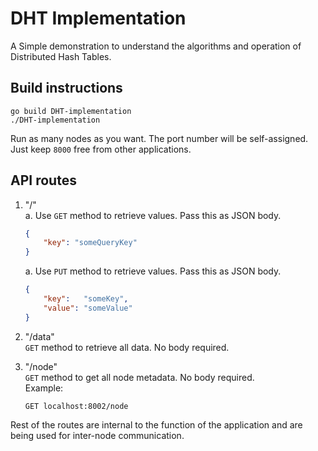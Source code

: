 # DHT Implementation

A Simple demonstration to understand the algorithms and operation of Distributed Hash Tables.

## Build instructions

```shell
go build DHT-implementation
./DHT-implementation
```

Run as many nodes as you want. The port number will be self-assigned. Just keep `8000` free from other applications.

## API routes

1. "/"  
    a. Use `GET` method to retrieve values. Pass this as JSON body.
   ```json
   {
       "key": "someQueryKey"
   }
   ```
   a. Use `PUT` method to retrieve values. Pass this as JSON body.
   ```json
   {
       "key":   "someKey",
       "value": "someValue"
   }
   ```

2. "/data"  
    `GET` method to retrieve all data. No body required.
   
3. "/node"  
    `GET` method to get all node metadata. No body required.  
   Example: 
   ```
   GET localhost:8002/node
   ```
   
Rest of the routes are internal to the function of the application and are being used for inter-node communication.